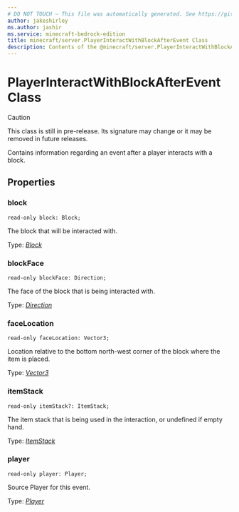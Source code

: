 ```yaml
---
# DO NOT TOUCH — This file was automatically generated. See https://github.com/mojang/minecraftapidocsgenerator to modify descriptions, examples, etc.
author: jakeshirley
ms.author: jashir
ms.service: minecraft-bedrock-edition
title: minecraft/server.PlayerInteractWithBlockAfterEvent Class
description: Contents of the @minecraft/server.PlayerInteractWithBlockAfterEvent class.
---
```

# PlayerInteractWithBlockAfterEvent Class

> [!CAUTION]
> This class is still in pre-release.  Its signature may change or it may be removed in future releases.

Contains information regarding an event after a player interacts with a block.

## Properties

### **block**
`read-only block: Block;`

The block that will be interacted with.

Type: [*Block*](Block.md)

### **blockFace**
`read-only blockFace: Direction;`

The face of the block that is being interacted with.

Type: [*Direction*](Direction.md)

### **faceLocation**
`read-only faceLocation: Vector3;`

Location relative to the bottom north-west corner of the block where the item is placed.

Type: [*Vector3*](Vector3.md)

### **itemStack**
`read-only itemStack?: ItemStack;`

The item stack that is being used in the interaction, or undefined if empty hand.

Type: [*ItemStack*](ItemStack.md)

### **player**
`read-only player: Player;`

Source Player for this event.

Type: [*Player*](Player.md)
